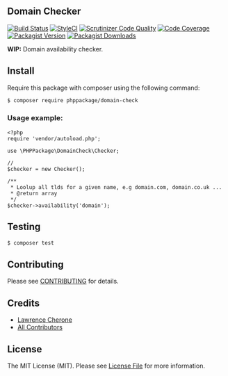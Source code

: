 ## Domain Checker

[![Build Status](https://travis-ci.org/phppackage/domain-check.svg?branch=master)](https://travis-ci.org/phppackage/domain-check)
[![StyleCI](https://styleci.io/repos/119786906/shield?branch=master)](https://styleci.io/repos/119786906)
[![Scrutinizer Code Quality](https://scrutinizer-ci.com/g/phppackage/domain-check/badges/quality-score.png?b=master)](https://scrutinizer-ci.com/g/phppackage/domain-check/?branch=master)
[![Code Coverage](https://scrutinizer-ci.com/g/phppackage/domain-check/badges/coverage.png?b=master)](https://scrutinizer-ci.com/g/phppackage/domain-check/code-structure/master/code-coverage)
[![Packagist Version](https://img.shields.io/packagist/v/phppackage/domain-check.svg?style=flat-square)](https://github.com/phppackage/domain-check/releases)
[![Packagist Downloads](https://img.shields.io/packagist/dt/phppackage/domain-check.svg?style=flat-square)](https://packagist.org/packages/phppackage/domain-check)

**WIP:** Domain availability checker.


## Install

Require this package with composer using the following command:

``` bash
$ composer require phppackage/domain-check
```

### Usage example:

    <?php
    require 'vendor/autoload.php';
    
    use \PHPPackage\DomainCheck\Checker;
    
    //
    $checker = new Checker();
    
    /**
     * Loolup all tlds for a given name, e.g domain.com, domain.co.uk ...
     * @return array
     */
    $checker->availability('domain');
    
    

## Testing

``` bash
$ composer test
```

## Contributing

Please see [CONTRIBUTING](CONTRIBUTING.md) for details.


## Credits

 - [Lawrence Cherone](http://github.com/phppackage)
 - [All Contributors](../../contributors)

## License

The MIT License (MIT). Please see [License File](LICENSE) for more information.
